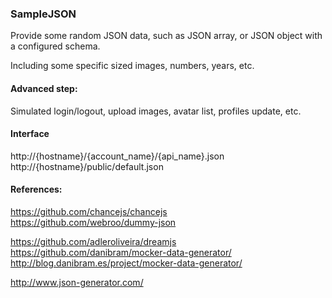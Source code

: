 ### SampleJSON

Provide some random JSON data, such as JSON array, or JSON object with a configured schema.

Including some specific sized images, numbers, years, etc.

#### Advanced step:
Simulated login/logout, upload images, avatar list, profiles update, etc.

#### Interface

http://{hostname}/{account_name}/{api_name}.json    
http://{hostname}/public/default.json

#### References:
https://github.com/chancejs/chancejs    
https://github.com/webroo/dummy-json

https://github.com/adleroliveira/dreamjs    
https://github.com/danibram/mocker-data-generator/    
http://blog.danibram.es/project/mocker-data-generator/

http://www.json-generator.com/
